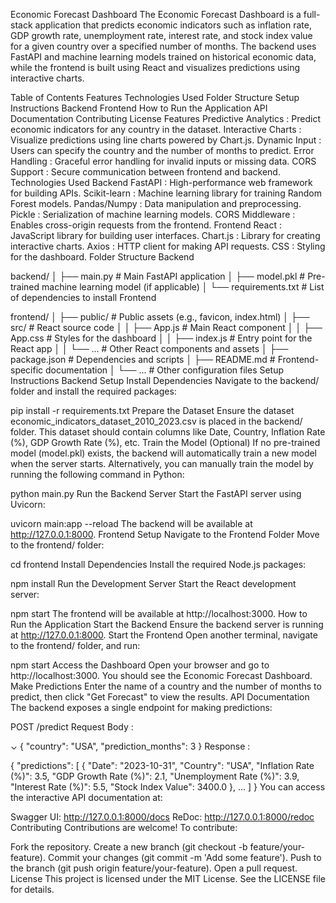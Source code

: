 Economic Forecast Dashboard
The Economic Forecast Dashboard is a full-stack application that predicts economic indicators such as inflation rate, GDP growth rate, unemployment rate, interest rate, and stock index value for a given country over a specified number of months. The backend uses FastAPI and machine learning models trained on historical economic data, while the frontend is built using React and visualizes predictions using interactive charts.

Table of Contents
Features
Technologies Used
Folder Structure
Setup Instructions
Backend
Frontend
How to Run the Application
API Documentation
Contributing
License
Features
Predictive Analytics : Predict economic indicators for any country in the dataset.
Interactive Charts : Visualize predictions using line charts powered by Chart.js.
Dynamic Input : Users can specify the country and the number of months to predict.
Error Handling : Graceful error handling for invalid inputs or missing data.
CORS Support : Secure communication between frontend and backend.
Technologies Used
Backend
FastAPI : High-performance web framework for building APIs.
Scikit-learn : Machine learning library for training Random Forest models.
Pandas/Numpy : Data manipulation and preprocessing.
Pickle : Serialization of machine learning models.
CORS Middleware : Enables cross-origin requests from the frontend.
Frontend
React : JavaScript library for building user interfaces.
Chart.js : Library for creating interactive charts.
Axios : HTTP client for making API requests.
CSS : Styling for the dashboard.
Folder Structure
Backend

backend/
│   ├── main.py               # Main FastAPI application
│   ├── model.pkl             # Pre-trained machine learning model (if applicable)
│   └── requirements.txt      # List of dependencies to install
Frontend

frontend/
│   ├── public/               # Public assets (e.g., favicon, index.html)
│   ├── src/                  # React source code
│   │   ├── App.js            # Main React component
│   │   ├── App.css           # Styles for the dashboard
│   │   ├── index.js          # Entry point for the React app
│   │   └── ...               # Other React components and assets
│   ├── package.json          # Dependencies and scripts
│   ├── README.md             # Frontend-specific documentation
│   └── ...                   # Other configuration files
Setup Instructions
Backend Setup
Install Dependencies
Navigate to the backend/ folder and install the required packages:

pip install -r requirements.txt
Prepare the Dataset
Ensure the dataset economic_indicators_dataset_2010_2023.csv is placed in the backend/ folder. This dataset should contain columns like Date, Country, Inflation Rate (%), GDP Growth Rate (%), etc.
Train the Model (Optional)
If no pre-trained model (model.pkl) exists, the backend will automatically train a new model when the server starts. Alternatively, you can manually train the model by running the following command in Python:

python main.py
Run the Backend Server
Start the FastAPI server using Uvicorn:

uvicorn main:app --reload
The backend will be available at http://127.0.0.1:8000.
Frontend Setup
Navigate to the Frontend Folder
Move to the frontend/ folder:

cd frontend
Install Dependencies
Install the required Node.js packages:

npm install
Run the Development Server
Start the React development server:

npm start
The frontend will be available at http://localhost:3000.
How to Run the Application
Start the Backend
Ensure the backend server is running at http://127.0.0.1:8000.
Start the Frontend
Open another terminal, navigate to the frontend/ folder, and run:

npm start
Access the Dashboard
Open your browser and go to http://localhost:3000. You should see the Economic Forecast Dashboard.
Make Predictions
Enter the name of a country and the number of months to predict, then click "Get Forecast" to view the results.
API Documentation
The backend exposes a single endpoint for making predictions:

POST /predict
Request Body :

⌄
{
  "country": "USA",
  "prediction_months": 3
}
Response :

{
  "predictions": [
    {
      "Date": "2023-10-31",
      "Country": "USA",
      "Inflation Rate (%)": 3.5,
      "GDP Growth Rate (%)": 2.1,
      "Unemployment Rate (%)": 3.9,
      "Interest Rate (%)": 5.5,
      "Stock Index Value": 3400.0
    },
    ...
  ]
}
You can access the interactive API documentation at:

Swagger UI: http://127.0.0.1:8000/docs
ReDoc: http://127.0.0.1:8000/redoc
Contributing
Contributions are welcome! To contribute:

Fork the repository.
Create a new branch (git checkout -b feature/your-feature).
Commit your changes (git commit -m 'Add some feature').
Push to the branch (git push origin feature/your-feature).
Open a pull request.
License
This project is licensed under the MIT License. See the LICENSE file for details.